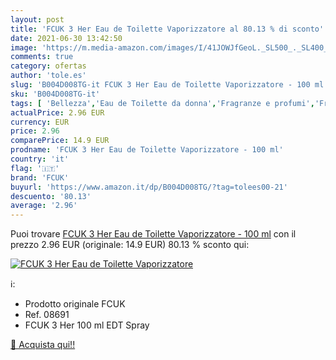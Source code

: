 ```yaml
---
layout: post
title: 'FCUK 3 Her Eau de Toilette Vaporizzatore al 80.13 % di sconto'
date: 2021-06-30 13:42:50
image: 'https://m.media-amazon.com/images/I/41JOWJfGeoL._SL500_._SL400_.jpg'
comments: true
category: ofertas
author: 'tole.es'
slug: 'B004D008TG-it FCUK 3 Her Eau de Toilette Vaporizzatore - 100 ml'
sku: 'B004D008TG-it'
tags: [ 'Bellezza','Eau de Toilette da donna','Fragranze e profumi','Fragranze e profumi da donna','fcuk', ]
actualPrice: 2.96 EUR
currency: EUR
price: 2.96
comparePrice: 14.9 EUR
prodname: 'FCUK 3 Her Eau de Toilette Vaporizzatore - 100 ml'
country: 'it'
flag: '🇮🇹'
brand: 'FCUK'
buyurl: 'https://www.amazon.it/dp/B004D008TG/?tag=tolees00-21'
descuento: '80.13'
average: '2.96'
---
```


Puoi trovare [FCUK 3 Her Eau de Toilette Vaporizzatore - 100 ml](https://www.amazon.it/dp/B004D008TG/?tag=tolees00-21) con il prezzo 2.96 EUR (originale: 14.9 EUR) 80.13 % sconto qui:

[![FCUK 3 Her Eau de Toilette Vaporizzatore](https://m.media-amazon.com/images/I/41JOWJfGeoL._SL500_._SL400_.jpg)](https://www.amazon.it/dp/B004D008TG/?tag=tolees00-21)

ℹ️:

- Prodotto originale FCUK
- Ref. 08691
- FCUK 3 Her 100 ml EDT Spray

[🛒 Acquista qui!!](https://www.amazon.it/dp/B004D008TG/?tag=tolees00-21)
